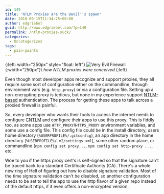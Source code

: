 ```yaml
---
id: 149
title: 'NTLM Proxies are the Devil''s spawn'
date: 2016-09-15T11:34:25+00:00
author: edgriebel
guid: http://www.edgriebel.com/?p=149
permalink: /ntlm-proxies-suck/
categories:
  - Uncategorized
tags:
  - pain-points
---
```

{:left: width="250px" style="float: left"}
![Very Evil Firewall](https://cdn.meme.am/instances/41007948.jpg){:width="250px"}\\
*how NTLM proxies were conceived*
{:left}

Even though most developer apps recognize and support proxies, they all require some sort of configuration either on the commandline, through environment vars (e.g. <code>http_proxy</code>) or via a configuration file. Setting up a non-encrypting proxy is tedious, but none in my experience support <a href="https://en.wikipedia.org/wiki/NT_LAN_Manager" target="_blank">NTLM-based</a> authentication. The process for getting these apps to talk across a proxied firewall is painful.
<!--more-->
So, every developer who wants their tools to access the internet needs to configure <a href="https://gist.github.com/triskell/2b0922a2469a448b507b" target="_blank">CNTLM</a> and configure their apps to use this proxy. This is fiddly too, as some apps use <code>HTTP_PROXY</code>/<code>HTTPS_PROXY</code> environment variables, and some use a config file. This config file could be in the install directory, users home directory (<code>%USERPROFILE%/.gitconfig</code>), an app directory in the home directory (<code>%USERPROFILE%/.m2/settings.xml</code>), some other random place, or commandline (<code>npm config set proxy...</code>, <code>npm config set http-proxy ...</code>, etc.

Woe to you if the https proxy cert's is self-signed so that the signature can't be traced back to a standard Certificate Authority (CA). There's a whole new ring of Hell of figuring out how to disable signature validation. Most of the time signature validation can't be disabled, so another configuration needs to be set to tell the app to use the http flavor of a given repo instead of the default https, if it even offers a non-encrypted version.
